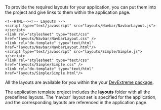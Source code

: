 To provide the required layouts for your application, you can put them into the project and give links to them within the application page. 

    <!--HTML--><!-- Layouts -->
    <script type="text/javascript" src="layouts/Navbar/NavbarLayout.js"></script>
    <link rel="stylesheet" type="text/css" href="layouts/Navbar/NavbarLayout.css" />
    <link rel="dx-template" type="text/html" href="layouts/Navbar/NavbarLayout.html"/>
    <script type="text/javascript" src="layouts/Simple/Simple.js"></script>
    <link rel="stylesheet" type="text/css" href="layouts/Simple/Simple.css" />
    <link rel="dx-template" type="text/html" href="layouts/Simple/Simple.html"/>

All the layouts are available for you within the your [DevExtreme package](/concepts/Common/07%20DevExtreme%20Packages '/Documentation/Guide/Common/DevExtreme_Packages/').

The application template project includes the **layouts** folder with all the predefined layouts. The 'navbar' layout set is specified for the application, and the corresponding layouts are referenced in the application page.